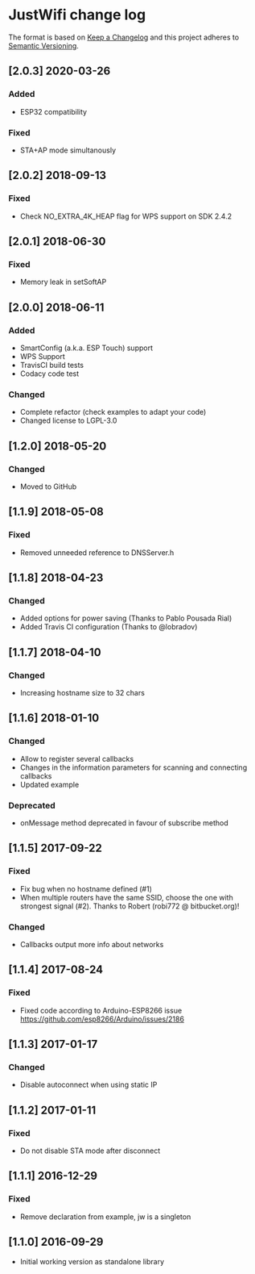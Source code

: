 # JustWifi change log

The format is based on [Keep a Changelog](http://keepachangelog.com/)
and this project adheres to [Semantic Versioning](http://semver.org/).

## [2.0.3] 2020-03-26
### Added
- ESP32 compatibility
### Fixed
- STA+AP mode simultanously

## [2.0.2] 2018-09-13
### Fixed
- Check NO_EXTRA_4K_HEAP flag for WPS support on SDK 2.4.2

## [2.0.1] 2018-06-30
### Fixed
- Memory leak in setSoftAP

## [2.0.0] 2018-06-11
### Added
- SmartConfig (a.k.a. ESP Touch) support
- WPS Support
- TravisCI build tests
- Codacy code test

### Changed
- Complete refactor (check examples to adapt your code)
- Changed license to LGPL-3.0

## [1.2.0] 2018-05-20
### Changed
- Moved to GitHub

## [1.1.9] 2018-05-08
### Fixed
- Removed unneeded reference to DNSServer.h

## [1.1.8] 2018-04-23
### Changed
- Added options for power saving (Thanks to Pablo Pousada Rial)
- Added Travis CI configuration (Thanks to @lobradov)

## [1.1.7] 2018-04-10
### Changed
- Increasing hostname size to 32 chars

## [1.1.6] 2018-01-10
### Changed
- Allow to register several callbacks
- Changes in the information parameters for scanning and connecting callbacks
- Updated example

### Deprecated
- onMessage method deprecated in favour of subscribe method

## [1.1.5] 2017-09-22
### Fixed
- Fix bug when no hostname defined (#1)
- When multiple routers have the same SSID, choose the one with strongest signal (#2). Thanks to Robert (robi772 @ bitbucket.org)!

### Changed
- Callbacks output more info about networks

## [1.1.4] 2017-08-24
### Fixed
- Fixed code according to Arduino-ESP8266 issue https://github.com/esp8266/Arduino/issues/2186

## [1.1.3] 2017-01-17
### Changed
- Disable autoconnect when using static IP

## [1.1.2] 2017-01-11
### Fixed
- Do not disable STA mode after disconnect

## [1.1.1] 2016-12-29
### Fixed
- Remove declaration from example, jw is a singleton

## [1.1.0] 2016-09-29
- Initial working version as standalone library
